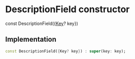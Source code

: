 


# DescriptionField constructor






const
DescriptionField({[Key](https://api.flutter.dev/flutter/foundation/Key-class.html)? key})





## Implementation

```dart
const DescriptionField({Key? key}) : super(key: key);
```







